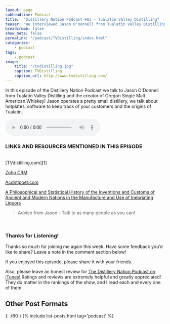 ```yaml
---
layout: page
subheadline: Podcast
title:  "Distillery Nation Podcast #03 - Tualatin Valley Distilling"
teaser: "We interviewed Jason O'Donnell from Tualatin Valley Distilling"
breadcrumb: false
show_meta: false
permalink: "/podcast/TVDistilling/index.html"
categories:
    - podcast
tags:
    - podcast
image:
    title: "/tvdistilling.jpg"
    caption: TVDistilling
    caption_url: http://www.tvdistilling.com/
---
```

In this episode of the Distillery Nation Podcast we talk to Jason O'Donnell from Tualatin Valley Distilling and the creator of Oregon Single Malt American Whiskey! Jason operates a pretty small distillery, we talk about hotplates, software to keep track of your customers and the origins of Tualatin.

<audio controls>
  <source src="http://mastrogiannisdistillery.com/distillerynation/2015/003-DNP-TVDistilling.mp3" controls="true" type="audio/mpeg">
Your browser does not support the audio element.
</audio>

<meta name="keywords" content="deep warm fall spice complexity,insightful business advice collide,single malt whiskey,medieval reenactment organization,single malt,business partner,bad business model,historic revival spirit,enterprise level tool,forgotten books press,relation podcast,elimination podcast,alternative heating,production license,market research,full-time job,longtime friends,southern california,red flags,distill records,regional trademark,real money">

<h3>LINKS AND RESOURCES MENTIONED IN THIS EPISODE</h3>
<br>
[TVdistilling.com][1]

[Zoho CRM][2]

[Acdntlpoet.com][3]

[A Philosophical and Statistical History of the Inventions and Customs of Ancient and Modern Nations in the Manufacture and Use of Inebriating Liquors][4]


<blockquote>Advice from Jason - Talk to as many people as you can!</blockquote>

 [1]: http://www.tvdistilling.com/
 [2]: https://www.zoho.com/crm/
 [3]: http://www.acdntlpoet.com/
 [4]: http://www.amazon.com/gp/product/B008QSXE1K/ref=as_li_qf_sp_asin_il_tl?ie=UTF8&camp=1789&creative=9325&creativeASIN=B008QSXE1K&linkCode=as2&tag=distille-20&linkId=OKH3CVFBNI74T2ET

<br>

<h3>Thanks for Listening!</h3>

Thanks so much for joining me again this week. Have some feedback you’d like to share? Leave a note in the comment section below!

If you enjoyed this episode, please share it with your friends.

Also, please leave an honest review for [The Distillery Nation Podcast on iTunes!][5] Ratings and reviews are extremely helpful and greatly appreciated! They do matter in the rankings of the show, and I read each and every one of them.


[5]: https://itunes.apple.com/us/podcast/distillery-nation-podcast/id1040367741


## Other Post Formats
{: .t60 }
{% include list-posts.html tag='podcast' %}